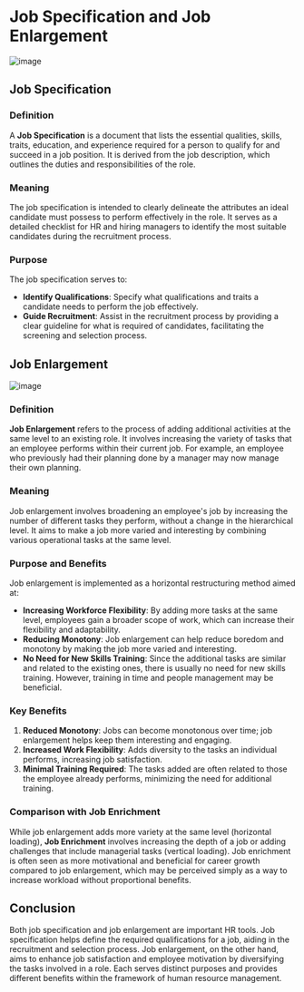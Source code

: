 # Job Specification and Job Enlargement
![image](https://github.com/Collegehive/Aims_notes/assets/159722383/ccacf470-225b-4a38-968a-9d612c6d6bad)

## Job Specification

### Definition
A **Job Specification** is a document that lists the essential qualities, skills, traits, education, and experience required for a person to qualify for and succeed in a job position. It is derived from the job description, which outlines the duties and responsibilities of the role.

### Meaning
The job specification is intended to clearly delineate the attributes an ideal candidate must possess to perform effectively in the role. It serves as a detailed checklist for HR and hiring managers to identify the most suitable candidates during the recruitment process.

### Purpose
The job specification serves to:
- **Identify Qualifications**: Specify what qualifications and traits a candidate needs to perform the job effectively.
- **Guide Recruitment**: Assist in the recruitment process by providing a clear guideline for what is required of candidates, facilitating the screening and selection process.

## Job Enlargement

![image](https://github.com/Collegehive/Aims_notes/assets/159722383/9c4b7deb-ba1a-4ae2-8471-d0014d48e3b3)

### Definition
**Job Enlargement** refers to the process of adding additional activities at the same level to an existing role. It involves increasing the variety of tasks that an employee performs within their current job. For example, an employee who previously had their planning done by a manager may now manage their own planning.

### Meaning
Job enlargement involves broadening an employee's job by increasing the number of different tasks they perform, without a change in the hierarchical level. It aims to make a job more varied and interesting by combining various operational tasks at the same level.

### Purpose and Benefits
Job enlargement is implemented as a horizontal restructuring method aimed at:
- **Increasing Workforce Flexibility**: By adding more tasks at the same level, employees gain a broader scope of work, which can increase their flexibility and adaptability.
- **Reducing Monotony**: Job enlargement can help reduce boredom and monotony by making the job more varied and interesting.
- **No Need for New Skills Training**: Since the additional tasks are similar and related to the existing ones, there is usually no need for new skills training. However, training in time and people management may be beneficial.

### Key Benefits
1. **Reduced Monotony**: Jobs can become monotonous over time; job enlargement helps keep them interesting and engaging.
2. **Increased Work Flexibility**: Adds diversity to the tasks an individual performs, increasing job satisfaction.
3. **Minimal Training Required**: The tasks added are often related to those the employee already performs, minimizing the need for additional training.

### Comparison with Job Enrichment
While job enlargement adds more variety at the same level (horizontal loading), **Job Enrichment** involves increasing the depth of a job or adding challenges that include managerial tasks (vertical loading). Job enrichment is often seen as more motivational and beneficial for career growth compared to job enlargement, which may be perceived simply as a way to increase workload without proportional benefits.

## Conclusion
Both job specification and job enlargement are important HR tools. Job specification helps define the required qualifications for a job, aiding in the recruitment and selection process. Job enlargement, on the other hand, aims to enhance job satisfaction and employee motivation by diversifying the tasks involved in a role. Each serves distinct purposes and provides different benefits within the framework of human resource management.
